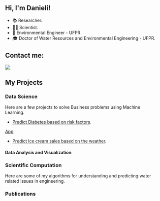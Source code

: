 
## Hi, I'm Danieli!

- 📚 Researcher.
- 👩‍💻 Scientist.
- 🌱 Environmental Engineer - UFPR.
- 🎓 Doctor of Water Resources and Environmental Engineering - UFPR.

<!---
mfdanieli/mfdanieli is a ✨ special ✨ repository because its `README.md` (this file) appears on your GitHub profile.
You can click the Preview link to take a look at your changes.
--->


## Contact me:

<div>
<a href="https://www.linkedin.com/in/danieli-mara-ferreira/" target="_blank"><img src="https://img.shields.io/badge/-LinkedIn-%230077B5?style=for-the-badge&logo=linkedin&logoColor=white" target="_blank"></a>   
</div>

## My Projects

### Data Science 
Here are a few projects to solve Business problems using Machine Learning.

- [Predict Diabetes based on risk factors](https://github.com/mfdanieli/Classification-ML).

[App](https://github.com/mfdanieli/Aplication-ML)

- [Predict Ice cream sales based on the weather](https://github.com/mfdanieli/Regression-ML).

#### Data Analysis and Visualization


### Scientific Computation
Here are some of my algorithms for understanding and predicting water related issues in engineering.


### Publications
